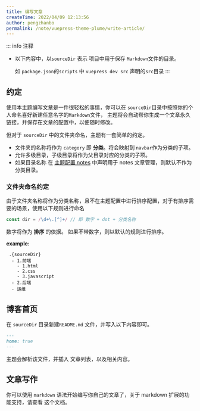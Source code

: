 ```yaml
---
title: 编写文章
createTime: 2022/04/09 12:13:56
author: pengzhanbo
permalink: /note/vuepress-theme-plume/write-article/
---
```


::: info 注释
- 以下内容中，以`sourceDir` 表示 项目中用于保存 `Markdown`文件的目录。
  
  如 `package.json`的`scripts` 中 `vuepress dev src` 声明的`src`目录
:::

## 约定

使用本主题编写文章是一件很轻松的事情，你可以在 `sourceDir`目录中按照你的个人命名喜好新建任意名字的`Markdown`文件，
主题将会自动帮你生成一个文章永久链接，并保存在文章的配置中，以便随时修改。

但对于 `sourceDir` 中的文件夹命名，主题有一套简单的约定。

- 文件夹的名称将作为 `category` 即 __分类__。将会映射到 `navbar`作为分类的子项。
- 允许多级目录，子级目录将作为父目录对应的分类的子项。
- 如果目录名称 在 [主题配置 notes](/note/vuepress-theme-plume/config/) 中声明用于 notes 文章管理，则默认不作为 分类目录。

### 文件夹命名约定

由于文件夹名称将作为分类名称，且不在主题配置中进行排序配置，对于有排序需要的场景，使用以下规则进行命名
``` ts
const dir = /\d+\.[^]+/ // 即 数字 + dot + 分类名称
```
数字将作为 __排序__ 的依据。 如果不带数字，则以默认的规则进行排序。

__example:__
```
 .{sourceDir}
  - 1.前端
    - 1.html
    - 2.css
    - 3.javascript
  - 2.后端
  - 运维
```

## 博客首页
在 `sourceDir` 目录新建`README.md` 文件，并写入以下内容即可。
``` md
---
home: true
---
```
主题会解析该文件，并插入 文章列表，以及相关内容。

## 文章写作

你可以使用 `markdown` 语法开始编写你自己的文章了，关于 markdown 扩展的功能支持，请查看 这个文档。
